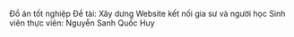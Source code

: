 Đồ án tốt nghiệp
Đề tài: Xây dưng Website kết nối gia sư và người học
Sinh viên thực viên: Nguyễn Sanh Quốc Huy
